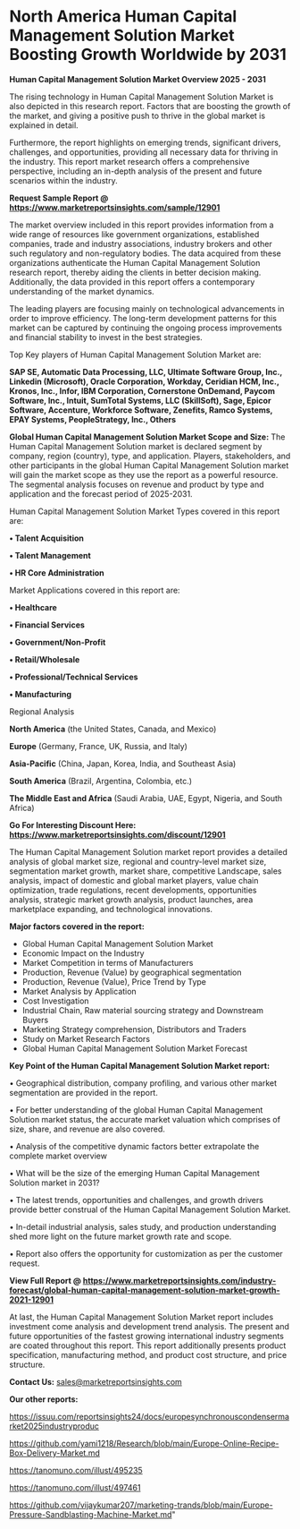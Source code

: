  # North America Human Capital Management Solution Market Boosting Growth Worldwide by 2031

<Strong> Human Capital Management Solution Market Overview 2025 - 2031</strong>

The rising technology in Human Capital Management Solution Market is also depicted in this research report. Factors that are boosting the growth of the market, and giving a positive push to thrive in the global market is explained in detail.

Furthermore, the report highlights on emerging trends, significant drivers, challenges, and opportunities, providing all necessary data for thriving in the industry. This report market research offers a comprehensive perspective, including an in-depth analysis of the present and future scenarios within the industry.

<strong>Request Sample Report @ <a href=https://www.marketreportsinsights.com/sample/12901>https://www.marketreportsinsights.com/sample/12901</a></strong>

The market overview included in this report provides information from a wide range of resources like government organizations, established companies, trade and industry associations, industry brokers and other such regulatory and non-regulatory bodies. The data acquired from these organizations authenticate the Human Capital Management Solution research report, thereby aiding the clients in better decision making. Additionally, the data provided in this report offers a contemporary understanding of the market dynamics.

The leading players are focusing mainly on technological advancements in order to improve efficiency. The long-term development patterns for this market can be captured by continuing the ongoing process improvements and financial stability to invest in the best strategies.

Top Key players of Human Capital Management Solution Market are:

<strong>SAP SE, Automatic Data Processing, LLC, Ultimate Software Group, Inc., Linkedin (Microsoft), Oracle Corporation, Workday, Ceridian HCM, Inc., Kronos, Inc., Infor, IBM Corporation, Cornerstone OnDemand, Paycom Software, Inc., Intuit, SumTotal Systems, LLC (SkillSoft), Sage, Epicor Software, Accenture, Workforce Software, Zenefits, Ramco Systems, EPAY Systems, PeopleStrategy, Inc., Others</strong>

<strong><b>Global Human Capital Management Solution Market Scope and Size:</b></strong>
The Human Capital Management Solution market is declared segment by company, region (country), type, and application. Players, stakeholders, and other participants in the global Human Capital Management Solution market will gain the market scope as they use the report as a powerful resource. The segmental analysis focuses on revenue and product by type and application and the forecast period of 2025-2031.

Human Capital Management Solution Market Types covered in this report are:

<strong>• Talent Acquisition

• Talent Management

• HR Core Administration</strong>

Market Applications covered in this report are:

<strong>• Healthcare

• Financial Services

• Government/Non-Profit

• Retail/Wholesale

• Professional/Technical Services

• Manufacturing</strong> 

Regional Analysis

<strong>North America</strong> (the United States, Canada, and Mexico)

<strong>Europe</strong> (Germany, France, UK, Russia, and Italy)

<strong>Asia-Pacific</strong> (China, Japan, Korea, India, and Southeast Asia)

<strong>South America</strong> (Brazil, Argentina, Colombia, etc.)

<strong>The Middle East and Africa</strong> (Saudi Arabia, UAE, Egypt, Nigeria, and South Africa)

<strong>Go For Interesting Discount Here: <a href=https://www.marketreportsinsights.com/discount/12901>https://www.marketreportsinsights.com/discount/12901</a></strong>

The Human Capital Management Solution market report provides a detailed analysis of global market size, regional and country-level market size, segmentation market growth, market share, competitive Landscape, sales analysis, impact of domestic and global market players, value chain optimization, trade regulations, recent developments, opportunities analysis, strategic market growth analysis, product launches, area marketplace expanding, and technological innovations.

<strong><b>Major factors covered in the report:</b></strong>
<ul>
  <li>Global Human Capital Management Solution Market </li>
  <li>Economic Impact on the Industry</li>
  <li>Market Competition in terms of Manufacturers</li>
  <li>Production, Revenue (Value) by geographical segmentation</li>
  <li>Production, Revenue (Value), Price Trend by Type</li>
  <li>Market Analysis by Application</li>
  <li>Cost Investigation</li>
  <li>Industrial Chain, Raw material sourcing strategy and Downstream Buyers</li>
  <li>Marketing Strategy comprehension, Distributors and Traders</li>
  <li>Study on Market Research Factors</li>
  <li>Global Human Capital Management Solution Market Forecast</li>
</ul>

<strong><b>Key Point of the Human Capital Management Solution Market report:</b></strong>

• Geographical distribution, company profiling, and various other market segmentation are provided in the report.

• For better understanding of the global Human Capital Management Solution market status, the accurate market valuation which comprises of size, share, and revenue are also covered.

• Analysis of the competitive dynamic factors better extrapolate the complete market overview

• What will be the size of the emerging Human Capital Management Solution market in 2031?

• The latest trends, opportunities and challenges, and growth drivers provide better construal of the Human Capital Management Solution Market.

• In-detail industrial analysis, sales study, and production understanding shed more light on the future market growth rate and scope.

• Report also offers the opportunity for customization as per the customer request.

<strong><b>View Full Report @ <a href=https://www.marketreportsinsights.com/industry-forecast/global-human-capital-management-solution-market-growth-2021-12901>https://www.marketreportsinsights.com/industry-forecast/global-human-capital-management-solution-market-growth-2021-12901</a></b></strong>


At last, the Human Capital Management Solution Market report includes investment come analysis and development trend analysis. The present and future opportunities of the fastest growing international industry segments are coated throughout this report. This report additionally presents product specification, manufacturing method, and product cost structure, and price structure.

<strong>Contact Us:</strong>
sales@marketreportsinsights.com

<strong>Our other reports:</strong>

<a href=https://issuu.com/reportsinsights24/docs/europesynchronouscondensermarket2025industryproduc>https://issuu.com/reportsinsights24/docs/europesynchronouscondensermarket2025industryproduc</a>

<a href=https://github.com/yami1218/Research/blob/main/Europe-Online-Recipe-Box-Delivery-Market.md>https://github.com/yami1218/Research/blob/main/Europe-Online-Recipe-Box-Delivery-Market.md</a>

<a href=https://tanomuno.com/illust/495235>https://tanomuno.com/illust/495235</a>

<a href=https://tanomuno.com/illust/497461>https://tanomuno.com/illust/497461</a>

<a href=https://github.com/vijaykumar207/marketing-trands/blob/main/Europe-Pressure-Sandblasting-Machine-Market.md>https://github.com/vijaykumar207/marketing-trands/blob/main/Europe-Pressure-Sandblasting-Machine-Market.md</a>"
